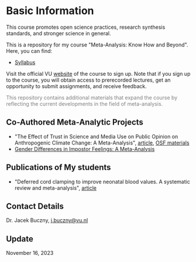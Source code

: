 # Basic Information

This course promotes open science practices, research synthesis standards, and stronger science in general.

This is a repository for my course "Meta-Analysis: Know How and Beyond". Here, you can find:
- [Syllabus](https://github.com/jbuczny/meta-analysis_know_how_and_beyond/blob/main/syllabus.md)

Visit the official VU [website](https://vu.nl/en/education/professionals/courses-programmes/meta-analysis-know-how-and-beyond) of the course to sign up. Note that if you sign up to the course, you will obtain access to prerecorded lectures, get an opportunity to submit assignments, and receive feedback.

<span style="color:grey">This repository contains additional materials that expand the course by reflecting the current developments in the field of meta-analysis.</span>

## Co-Authored Meta-Analytic Projects
- "The Effect of Trust in Science and Media Use on Public Opinion on Anthropogenic Climate Change: A Meta-Analysis", [article](https://www.tandfonline.com/doi/full/10.1080/17524032.2023.2280749), [OSF materials](https://osf.io/w3syv/)
- [Gender Differences in Impostor Feelings: A Meta-Analysis](https://www.crd.york.ac.uk/prospero/display_record.php?RecordID=423443)

## Publications of My students
- "Deferred cord clamping to improve neonatal blood values. A systematic review and meta-analysis", [article](https://www.sciencedirect.com/science/article/pii/S0020748924000300)

## Contact Details
Dr. Jacek Buczny, j.buczny@vu.nl

## Update
November 16, 2023
